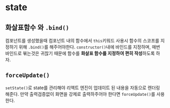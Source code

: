 # state

## 화살표함수 와 `.bind()`

컴포넌트를 생성했을때 컴포넌트 내의 함수에서 `this`키워드 사용시 함수의 스코프를 지정하기 위해 `.bind()`를 해주어야한다.
`constructor()`내에 바인드를 지정하며, 매번 바인드로 붂는것은 귀찮기 때문에 함수를 **화살표 함수를 지정하여 편히 작성**하도록 하자.

## `forceUpdate()`

`setState()`로 state를 관리해야 리액트 엔진이 업데이트 된 내용을 자동으로 렌더링 해준다. 만약 출력검증없이 화면을 강제로 출력하주어야 한다면 `forceUpdate()`를 사용한다.
